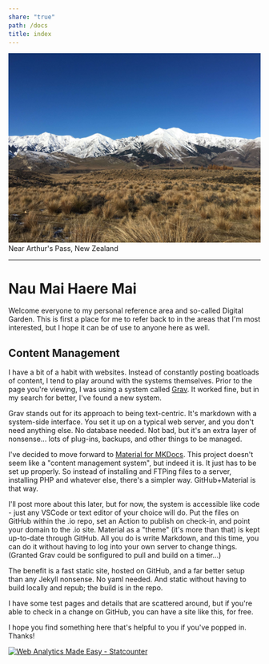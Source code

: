 ```yaml
---
share: "true"
path: /docs
title: index
---
```


![](images/IMG_9324.jpg)
Near Arthur's Pass, New Zealand

---

# Nau Mai Haere Mai
Welcome everyone to my personal reference area and so-called Digital Garden. This is first a place for me to refer back to in the areas that I'm most interested, but I hope it can be of use to anyone here as well.


## Content Management

I have a bit of a habit with websites. Instead of constantly posting boatloads of content, I tend to play around with the systems themselves. Prior to the page you're viewing, I was using a system called [Grav](getgrav.org). It worked fine, but in my search for better, I've found a new system.

Grav stands out for its approach to being text-centric. It's markdown with a system-side interface. You set it up on a typical web server, and you don't need anything else. No database needed. Not bad, but it's an extra layer of nonsense... lots of plug-ins, backups, and other things to be managed.

I've decided to move forward to [Material for MKDocs](https://squidfunk.github.io/mkdocs-material/). This project doesn't seem like a "content management system", but indeed it is. It just has to be set up properly. So instead of installing and FTPing files to a server, installing PHP and whatever else, there's a simpler way. GitHub+Material is that way.

I'll post more about this later, but for now, the system is accessible like code - just any VSCode or text editor of your choice will do. Put the files on GitHub within the .io repo, set an Action to publish on check-in, and point your domain to the .io site. Material as a "theme" (it's more than that) is kept up-to-date through GitHub. All you do is write Markdown, and this time, you can do it without having to log into your own server to change things. (Granted Grav could be sonfigured to pull and build on a timer...)

The benefit is a fast static site, hosted on GitHub, and a far better setup than any Jekyll nonsense. No yaml needed. And static without having to build locally and repub; the build is in the repo.

I have some test pages and details that are scattered around, but if you're able to check in a change on GitHub, you can have a site like this, for free. 

I hope you find something here that's helpful to you if you've popped in. Thanks! 

<!-- Default Statcounter code for GitHub
https://matchavez.com -->
<script type="text/javascript">
var sc_project=12907738; 
var sc_invisible=1; 
var sc_security="9ec2d84c"; 
</script>
<script type="text/javascript"
src="https://www.statcounter.com/counter/counter.js"
async></script>
<noscript><div class="statcounter"><a title="Web Analytics
Made Easy - Statcounter" href="https://statcounter.com/"
target="_blank"><img class="statcounter"
src="https://c.statcounter.com/12907738/0/9ec2d84c/1/"
alt="Web Analytics Made Easy - Statcounter"
referrerPolicy="no-referrer-when-downgrade"></a></div></noscript>
<!-- End of Statcounter Code -->